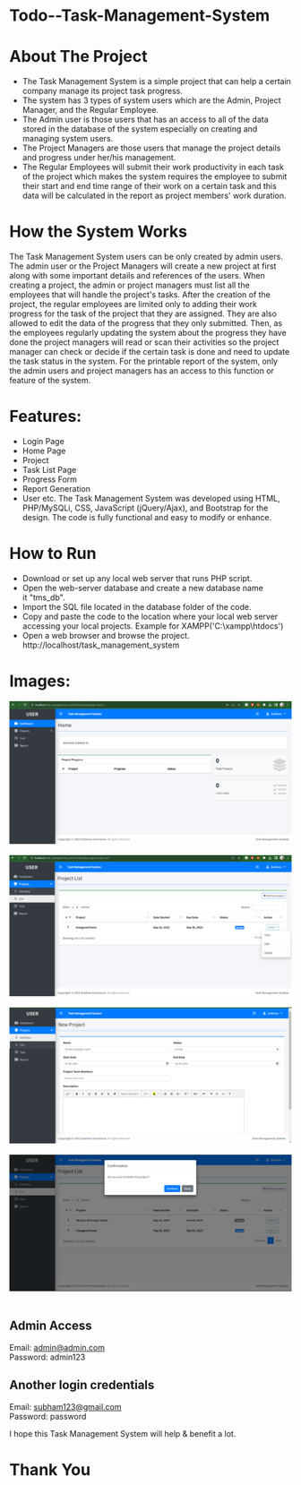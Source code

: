 # Todo--Task-Management-System

# About The Project
* The Task Management System is a simple project that can help a certain company manage its project task progress.
* The system has 3 types of system users which are the Admin, Project Manager, and the Regular Employee.
* The Admin user is those users that has an access to all of the data stored in the database of the system especially on creating and managing system users.
* The Project Managers are those users that manage the project details and progress under her/his management.
* The Regular Employees will submit their work productivity in each task of the project which makes the system requires the employee to submit their start and end time range of their work on a certain task and this data will be calculated in the report as project members' work duration.


# How the System Works
The Task Management System users can be only created by admin users. The admin user or the Project Managers will create a new project at first along with some important details and references of the users. When creating a project, the admin or project managers must list all the employees that will handle the project's tasks. After the creation of the project, the regular employees are limited only to adding their work progress for the task of the project that they are assigned. They are also allowed to edit the data of the progress that they only submitted. Then, as the employees regularly updating the system about the progress they have done the project managers will read or scan their activities so the project manager can check or decide if the certain task is done and need to update the task status in the system. For the printable report of the system, only the admin users and project managers has an access to this function or feature of the system.

# Features:
* Login Page
* Home Page
* Project 
* Task List Page
* Progress Form
* Report Generation
* User etc.
The Task Management System was developed using HTML, PHP/MySQLi, CSS, JavaScript (jQuery/Ajax), and Bootstrap for the design. The code is fully functional and easy to modify or enhance. 

# How to Run
* Download or set up any local web server that runs PHP script.
* Open the web-server database and create a new database name it "tms_db".
* Import the SQL file located in the database folder of the code.
* Copy and paste the code to the location where your local web server accessing your local projects. Example for XAMPP('C:\xampp\htdocs')
* Open a web browser and browse the project. http://localhost/task_management_system

# Images: <br>
<div align="center">
  <img alt="ss1" src="./assets/ss1.png" /> <br><br>
   <img alt="ss1" src="./assets/ss2.png" /><br><br>
   <img alt="ss1" src="./assets/ss3.png" /><br><br>
   <img alt="ss1" src="./assets/ss4.png" /><br><br>
</div>


## Admin Access
Email: admin@admin.com <br>
Password: admin123

## Another login credentials
Email: subham123@gmail.com  <br>
Password: password

I hope this Task Management System will help & benefit a lot.

# Thank You
